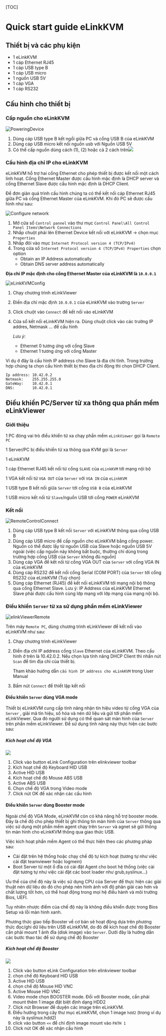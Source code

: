 [TOC]

# Quick start guide eLinkKVM 

## Thiết bị và các phụ kiện 

- 1 eLinkKVM 
- 1 cáp Ethernet RJ45 
- 1 cáp USB type B
- 1 cáp USB micro 
- 1 nguồn USB 5V 
- 1 cáp VGA 
- 1 cáp RS232 

## Cấu hình cho thiết bị 

### Cấp nguồn cho eLinkKVM

![PoweringDevice](https://drive.google.com/a/elinkgate.com/uc?id=1OAJvfReUiWDwjh7OlbuqVG67y7u4K5KJ) 

1. Dùng cáp USB type B kết ngồi giữa PC và cổng USB B của eLinkKVM
2. Dùng cáp USB micro kết nối nguồn usb với Nguồn USB 5V
3. Có thể cấp nguồn dùng cách (1), (2)  hoặc cả 2 cách trên![](https://drive.google.com/a/elinkgate.com/uc?id=1AEfa2yDwBeN2BnYtEs4LHTZI5bxHUZMw)

### Cấu hình địa chỉ IP cho eLinkKVM

eLinkKVM hỗ trợ hai cổng Ethernet cho phép thiết bị được kết nối một cách linh hoạt. Cổng Ethernet Master  được cấu hình mặc định là DHCP server và cổng Ethernet Slave được cấu hình mặc định là DHCP Client.

Để đơn giản quá trình cấu hình chúng ta có thể kết nối cáp  Ethernet RJ45 giữa PC và cổng Ethernet Master của eLinkKVM. Khi đó PC sẽ được cấu hình như sau:

![Configure network ](https://drive.google.com/a/elinkgate.com/uc?id=1obtGhWgw4RsYaIL0RRn4P5UuTaB_ibTT)

1. Mở cửa sổ `Control pannel` vào thư mục `Control Panel\All Control Panel Items\Network Connections` 
2. Nhấp chuột phải lên Ethernet Device kết nối với eLinkKVM -> chọn mục `Properties `
3. Nhấp đôi vào mục `Internet Protocol version 4 (TCP/IPv4)` 
4. Trong cửa sổ `Internet Protocol version 4 (TCP/IPv4) Properties` chọn option 
   - Obtain an IP Address automatically 
   - Obtain DNS server address automatically 



**Địa chỉ IP mặc định cho cổng Ethernet Master của eLinkKVM là `10.0.0.1`** 

![eLinkKVMConfig](https://drive.google.com/a/elinkgate.com/uc?id=1H7-BtcI8SNSALvVU2VUl4YM6_94b5jJI)

1. Chạy chương trình eLinkViewer

2. Điền địa chỉ mặc định `10.0.0.1` của eLinkKVM vào trường `Server` 

3. Click chuột vào `Connect` để kết nối vào eLinkKVM 

4. Cửa sổ kết nối eLinkKVM hiện ra. Dùng chuột click vào các trường IP addres, Netmask ... để cấu hình 

   *Lưu ý:* 

   * Ethernet 0  tương ứng với cổng Slave
   * Ethernet 1 tương ứng với cổng Master

Ví dụ ở đây là cấu hình IP address cho Slave là  địa chỉ tĩnh. Trong trường hợp chúng ta chọn cấu hình thiết bị theo địa chỉ động thì chọn DHCP Client.

```
Ip address: 10.42.0.2
Netmask: 	255.255.255.0 
GateWay: 	10.42.0.1 
DNS: 		10.42.0.1
```

## Điều khiển PC/Server từ xa thông qua phần mềm eLinkViewer 

### Giới thiệu 

1 PC đóng vai trò điều khiển từ xa chạy phần mềm `eLinkViewer` gọi là `Remote PC` 

1 Server/PC bị điều khiển từ xa thông qua KVM gọi là `Server` 

1 eLinkKVM 

1 cáp Ethernet RJ45 kết nối từ cổng `SLAVE` của `eLinkKVM` tới mạng nội bộ

1 VGA kết nối từ `VGA OUT` của `Server` với `VGA IN` của `eLinkKVM`

1 USB type B kết nối giữa `Server` tới cổng `USB B` của eLinkKVM

1 USB micro kết nối từ `Slave`/nguồn USB tới cổng `POWER` eLinkKVM

### Kết nối 

![RemoteControlConnect](https://drive.google.com/a/elinkgate.com/uc?id=1S_XSQo4rrXyqve4S7O5iEeMqfRu4HaYi)

1. Dùng cáp USB type B kết nối `Server` với eLinkKVM thông qua cổng USB B 
2. Dùng cáp USB micro để cấp nguồn cho eLinkKVM bằng cổng power. Nguồn có thể được lấy từ nguồn USB của Slave hoặc nguồn USB 5V ngoài (việc cấp nguồn này không bắt buộc, thường chỉ dùng trong trường hợp cổng USB của `Server` không đủ nguồn)
3. Dùng cáp VGA để kết nối từ cổng VGA OUT của `Server` với cổng VGA IN của eLinkKVM 
4. Dùng cáp RS232 để kết nối cổng Serial (COM PORT) của `Server` tới cổng RS232 của eLinkKVM (Tuỳ chọn)
5. Dùng cáp Ethernet (RJ45) để kết nối eLinkKVM tới mạng nội bộ thông qua cổng Ethernet Slave. Lưu ý: IP Address của eLinkKVM Ethernet Slave phải được cấu hình cùng lớp mạng với lớp mạng của mạng nội bộ. 

### Điều khiển `Server` từ xa sử dụng phần mềm eLinkViewer 

![elinkViewerRemote](https://drive.google.com/a/elinkgate.com/uc?id=1YFUSGD-dX4wHJLaHWakQ19Hcb7gMIvyV)

Trên máy `Remote PC`, dùng chương trình eLinkViewer để kết nối vào eLinkKVM như sau: 

1. Chạy chương trình eLinkViewer

2. Điền địa chỉ IP address cổng `Slave` Ethernet của eLinkKVM. Theo cấu hình ở trên là 10.42.0.2. Nếu chọn lựa tính năng DHCP Client thì nhấn nút `Scan` để tìm địa chỉ của thiết bị.

   Tham khảo hướng dẫn `cấu hình IP address cho eLinkKVM` trong User Manual

3. Bấm nút `Connect` để thiết lập kết nối 

#### Điều khiển `Server` dùng VGA mode 

Thiết bị eLinkKVM cung cấp tính năng nhận tín hiệu video từ cổng VGA của `Server` , giải mã tín hiệu, số hóa và nén dữ liệu và gửi tới phần mềm eLinkViewer. Qua đó người sử dụng có thể quan sát màn hình của `Server` trên phần mềm eLinkViewer.  Để sử dụng tính năng này thực hiện các bước sau:



##### Kích hoạt chế độ VGA

![](https://drive.google.com/a/elinkgate.com/uc?id=1tuh7V2DVGjloEEKGR7FLo_lOeVIjqNLr)

1. Click vào button eLink Configuration trên elinkviewer toolbar 
2. Kích hoạt chế độ Keyboard HID USB 
3. Active HID USB
4. Kích hoạt chế độ Mouse ABS USB 
5. Active ABS USB
6. Chọn chế độ VGA trong Video mode
7. Click nút OK để xác nhận các cấu hình 

#### Điều khiển `Server` dùng Booster mode 

Ngoài chế độ VGA Mode, eLinkKVM còn có khả năng hỗ trợ booster mode. Đây là chế độ cho phép thiết bị ghi thông tin màn hình của `Server` thông qua việc sử dụng một phần mềm agent chạy trên `Server` và agnet sẽ gửi thông tin màn hình cho eLinkKVM thông qua giao thức USB.

Việc kích hoạt phần mềm Agent có thể thực hiện theo các phương pháp sau:

- Cài đặt trên hệ thống hoặc chạy chế độ tự kích hoạt (tương tự như việc cài đặt teamviewer hoặc logmein)
- Boot Server từ một ổ đĩa có cài đặt Agent cho boot hệ thống (việc cài đặt tương tự như việc cài đặt các boot loader như grub,syslinux...)

Ưu thế của chế độ này là việc sử dụng CPU của Server để thực hiện các giải thuật nén dữ liệu do đó cho phép nén hình ảnh với độ phân giải cao hơn và chất lượng tốt hơn, có thể hoạt động trong mọi hệ điều hành và môi trường Bios, UEFI.

Tuy nhiên nhược điểm của chế độ này là không điều khiển được trong Bios Setup và lỗi màn hình xanh.

Phương thức giao tiếp Booster về cơ bản sẽ hoạt động dựa trên phương thức đọc/ghi dữ liệu trên USB eLinkKVM, do đó để kích hoạt chế độ Booster cần phải mount 1 ảnh đĩa (disk image) vào `Server`. Dưới đây là hướng dẫn các bước thao tác để sử dụng chế độ Booster 

##### Kích hoạt chế độ Booster

![](https://drive.google.com/a/elinkgate.com/uc?id=1K-puF_SBb4gtgbmKIbpgin8p_boRPUXH)

1. Click vào button eLink Configuration trên elinkviewer toolbar 
2. chọn chế độ Keyboard HID USB 
3. Active HID USB 
4. chọn chế độ Mouse HID VNC 
5. Active Mouse HID VNC 
6. Video mode chọn BOOSTER mode. Đối với Booster mode, cần phải mount thêm 1 image đặt biệt định dạng HDD2 
7. Click nút Browser để duyện các image trên eLinkKVM. 
8. Điều hướng trong cây thư mục eLinkKVM, chọn 1 image `hdd2`  (trong ví dụ này là syslinux.hdd2)
9. click vào button `<<` để chỉ định image mount vào `PATH 1`
10. Click nút OK để xác nhận cấu hình

